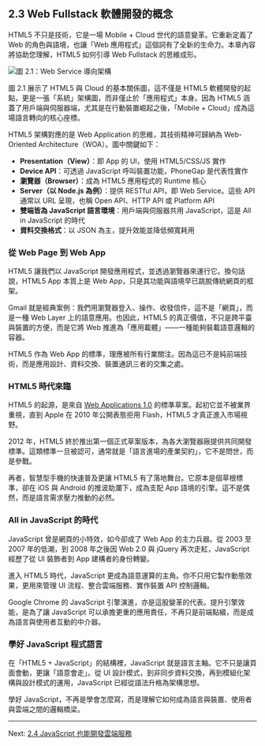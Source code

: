 ## 2.3 Web Fullstack 軟體開發的概念

HTML5 不只是技術，它是一場 Mobile + Cloud 世代的語意變革。它重新定義了 Web 的角色與語境，也讓「Web 應用程式」這個詞有了全新的生命力。本章內容將協助您理解，HTML5 如何引導 Web Fullstack 的思維成形。

![圖 2.1：Web Service 導向架構](../images/figure-2_1.png)

圖 2.1 展示了 HTML5 與 Cloud 的基本關係圖，這不僅是 HTML5 軟體開發的起點，更是一張「系統」架構圖，而非僅止於「應用程式」本身。因為 HTML5 涵蓋了用戶端與伺服器端，尤其是在行動裝置崛起之後，「Mobile + Cloud」成為這場語言轉向的核心座標。

HTML5 架構對應的是 Web Application 的思維，其技術精神可歸納為 Web-Oriented Architecture（WOA）。圖中關鍵如下：

* **Presentation（View）**：即 App 的 UI，使用 HTML5/CSS/JS 實作
* **Device API**：可透過 JavaScript 呼叫裝置功能，PhoneGap 是代表性實作
* **瀏覽器（Browser）**：成為 HTML5 應用程式的 Runtime 核心
* **Server（以 Node.js 為例）**：提供 RESTful API，即 Web Service。這些 API 通常以 URL 呈現，也稱 Open API、HTTP API 或 Platform API
* **雙端皆為 JavaScript 語言環境**：用戶端與伺服器共用 JavaScript，這是 All in JavaScript 的時代
* **資料交換格式**：以 JSON 為主，提升效能並降低頻寬耗用

### 從 Web Page 到 Web App

HTML5 讓我們以 JavaScript 開發應用程式，並透過瀏覽器來運行它。換句話說，HTML5 App 本質上是 Web App，只是其功能與語境早已跳脫傳統網頁的框架。

Gmail 就是經典案例：我們用瀏覽器登入、操作、收發信件，這不是「網頁」，而是一種 Web Layer 上的語意應用。也因此，HTML5 的真正價值，不只是跨平臺與裝置的方便，而是它將 Web 推進為「應用載體」——一種能夠裝載語意邏輯的容器。

HTML5 作為 Web App 的標準，理應被所有行業關注。因為這已不是純前端技術，而是應用設計、資料交換、裝置通訊三者的交集之處。

### HTML5 時代來臨

HTML5 的起源，是來自 [Web Applications 1.0][5] 的標準草案。起初它並不被業界重視，直到 Apple 在 2010 年公開表態拒用 Flash，HTML5 才真正進入市場視野。

[5]: http://www.whatwg.org/specs/web-apps/2005-09-01/ "Web Applications 1.0"

2012 年，HTML5 終於推出第一個正式草案版本，為各大瀏覽器廠提供共同開發標準。這類標準一旦被認可，通常就是「語言進場的產業契約」，它不是問世，而是參戰。

再者，智慧型手機的快速普及更讓 HTML5 有了落地舞台。它原本是個草根標準，卻在 iOS 與 Android 的推波助瀾下，成為支配 App 語境的引擎。這不是偶然，而是語言需求壓力推動的必然。

### All in JavaScript 的時代

JavaScript 曾是網頁的小特效，如今卻成了 Web App 的主力兵器。從 2003 至 2007 年的低潮，到 2008 年之後因 Web 2.0 與 jQuery 再次走紅，JavaScript 經歷了從 UI 裝飾者到 App 建構者的身份轉變。

進入 HTML5 時代，JavaScript 更成為語意運算的主角。你不只用它製作動態效果，更用來管理 UI 流程、整合雲端服務、實作裝置 API 控制邏輯。

Google Chrome 的 JavaScript 引擎演進，亦是這股變革的代表。提升引擎效能，是為了讓 JavaScript 可以承擔更重的應用責任，不再只是前端點綴，而是成為語言與使用者互動的中介器。

### 學好 JavaScript 程式語言

在「HTML5 + JavaScript」的結構裡，JavaScript 就是語言主軸。它不只是讓頁面會動，更讓「語意會走」。從 UI 設計模式，到非同步資料交換，再到模組化架構與設計模式的運用，JavaScript 已經從語法升格為架構思想。

學好 JavaScript，不再是學會怎麼寫，而是理解它如何成為語言與裝置、使用者與雲端之間的邏輯橋梁。

---

Next: [2.4 JavaScript 也能開發雲端服務](4-js.md)
